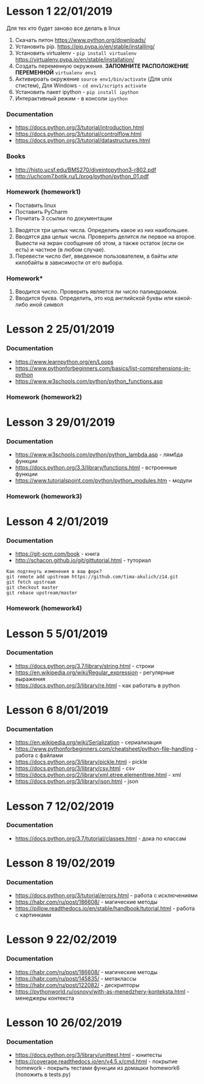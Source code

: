 # Lesson 1 22/01/2019
 Для тех кто будет заново все делать в linux

1. Скачать питон https://www.python.org/downloads/
2. Установить pip. https://pip.pypa.io/en/stable/installing/
3. Установить virtualenv - `pip install virtualenv` https://virtualenv.pypa.io/en/stable/installation/
4. Создать переменную окружения. **ЗАПОМНИТЕ РАСПОЛОЖЕНИЕ ПЕРЕМЕННОЙ** `virtualenv env1`
5. Активироать окружение `source env1/bin/activate` (Для unix стистем), 
Для Windows - `cd env1/scripts` `activate`
6. Установить пакет ipython - `pip install ipython`
7. Интерактивный режим - в консоли `ipython`
### Documentation
- https://docs.python.org/3/tutorial/introduction.html
- https://docs.python.org/3/tutorial/controlflow.html
- https://docs.python.org/3/tutorial/datastructures.html
### Books
- http://histo.ucsf.edu/BMS270/diveintopython3-r802.pdf
- http://uchcom7.botik.ru/L/prog/python/python_01.pdf

### Homework (homework1)
- Поставить linux
- Поставить PyCharm
- Почитать 3 ссылки по документации
1. Вводятся три целых числа. Определить какое из них наибольшее.
2. Вводятся два целых числа. Проверить делится ли первое на второе. Вывести на экран сообщение об этом, а также остаток (если он есть) и частное (в любом случае).
3. Перевести число *бит*, введенное пользователем, в байты или килобайты в зависимости от его выбора.

### Homework*
1. Вводится число. Проверить является ли число палиндромом.
2. Вводится буква. Определить, это код английской буквы или какой-либо иной символ

# Lesson 2 25/01/2019
### Documentation 
- https://www.learnpython.org/en/Loops
- https://www.pythonforbeginners.com/basics/list-comprehensions-in-python
- https://www.w3schools.com/python/python_functions.asp

### Homework (homework2)

# Lesson 3 29/01/2019
### Documentation 
- https://www.w3schools.com/python/python_lambda.asp - лямбда функции
- https://docs.python.org/3.3/library/functions.html - встроенные функции
- https://www.tutorialspoint.com/python/python_modules.htm - модули

### Homework (homework3)

# Lesson 4 2/01/2019
### Documentation
- https://git-scm.com/book - книга
- http://schacon.github.io/git/gittutorial.html - туториал
```
Как подтянуть изменения в ваш форк?
git remote add upstream https://github.com/tima-akulich/z14.git
git fetch upstream
git checkout master
git rebase upstream/master
```

### Homework (homework4)

# Lesson 5 5/01/2019
### Documentation
- https://docs.python.org/3.7/library/string.html - строки
- https://en.wikipedia.org/wiki/Regular_expression - регулярные выражения
- https://docs.python.org/3/library/re.html - как работать в python

# Lesson 6 8/01/2019
### Documentation
- https://en.wikipedia.org/wiki/Serialization - сериализация
- https://www.pythonforbeginners.com/cheatsheet/python-file-handling - работа с файлами
- https://docs.python.org/3/library/pickle.html - pickle
- https://docs.python.org/3/library/csv.html - csv
- https://docs.python.org/2/library/xml.etree.elementtree.html - xml
- https://docs.python.org/3/library/json.html - json

# Lesson 7 12/02/2019
### Documentation
- https://docs.python.org/3.7/tutorial/classes.html - дока по классам

# Lesson 8 19/02/2019
### Documentation
- https://docs.python.org/3/tutorial/errors.html - работа с исключениями
- https://habr.com/ru/post/186608/ - магические методы
- https://pillow.readthedocs.io/en/stable/handbook/tutorial.html - работа с картинками

# Lesson 9 22/02/2019
### Documentation
- https://habr.com/ru/post/186608/ - магические методы
- https://habr.com/ru/post/145835/ - метаклассы
- https://habr.com/ru/post/122082/ - дескрипторы
- https://pythonworld.ru/osnovy/with-as-menedzhery-konteksta.html - менеджеры контекста

# Lesson 10 26/02/2019
### Documentation
- https://docs.python.org/3/library/unittest.html - юнитесты
- https://coverage.readthedocs.io/en/v4.5.x/cmd.html - покрытие
homework - покрыть тестами функции из домашки homework6 (положить в tests.py)
